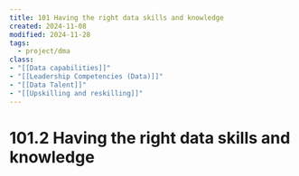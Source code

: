 ```yaml
---
title: 101 Having the right data skills and knowledge
created: 2024-11-08
modified: 2024-11-28
tags:
  - project/dma
class:
- "[[Data capabilities]]"
- "[[Leadership Competencies (Data)]]"
- "[[Data Talent]]"
- "[[Upskilling and reskilling]]"
---
```

# 101.2 Having the right data skills and knowledge
